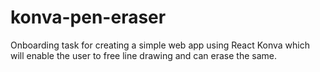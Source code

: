 # konva-pen-eraser
Onboarding task for creating a simple web app using React Konva which will enable the user to free line drawing and can erase the same.
